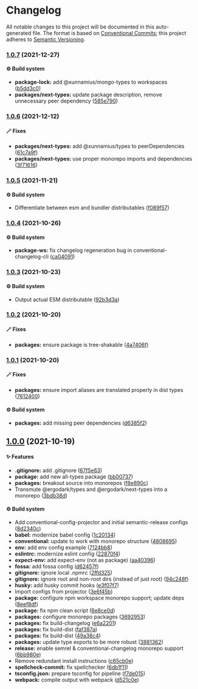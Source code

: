 # Changelog

All notable changes to this project will be documented in this auto-generated
file. The format is based on [Conventional Commits][43]; this project adheres to
[Semantic Versioning][44].

### [1.0.7][45] (2021-12-27)

#### ⚙️ Build system

- **package-lock:** add @xunnamius/mongo-types to workspaces ([b5dd3c0][46])
- **packages/next-types:** update package description, remove unnecessary peer
  dependency ([585e790][47])

### [1.0.6][1] (2021-12-12)

#### 🪄 Fixes

- **packages/next-types:** add @xunnamius/types to peerDependencies
  ([61c7a9f][2])
- **packages/next-types:** use proper monorepo imports and dependencies
  ([3f71616][3])

### [1.0.5][4] (2021-11-21)

#### ⚙️ Build system

- Differentiate between esm and bundler distributables ([f089f57][5])

### [1.0.4][6] (2021-10-26)

#### ⚙️ Build system

- **package-ws:** fix changelog regeneration bug in conventional-changelog-cli
  ([ca04091][7])

### [1.0.3][8] (2021-10-23)

#### ⚙️ Build system

- Output actual ESM distributable ([92b3d3a][9])

### [1.0.2][10] (2021-10-20)

#### 🪄 Fixes

- **packages:** ensure package is tree-shakable ([4a7406f][11])

### [1.0.1][12] (2021-10-20)

#### 🪄 Fixes

- **packages:** ensure import aliases are translated properly in dist types
  ([7612400][13])

#### ⚙️ Build system

- **packages:** add missing peer dependencies ([d6385f2][14])

## [1.0.0][15] (2021-10-19)

#### ✨ Features

- **.gitignore:** add .gitignore ([67f5e63][16])
- **package:** add new all-types package ([bb00737][17])
- **packages:** breakout source into monorepos ([f8e890c][18])
- Transmute @ergodark/types and @ergodark/next-types into a monorepo
  ([3bdb38d][19])

#### ⚙️ Build system

- Add conventional-config-projector and initial semantic-release configs
  ([8d2340c][20])
- **babel:** modernize babel config ([1c20134][21])
- **conventional:** update to work with monorepo structure ([4808695][22])
- **env:** add env config example ([7124bb8][23])
- **eslintrc:** modernize eslint config ([22870f4][24])
- **expect-env:** add expect-env (not as package) ([aa40396][25])
- **fossa:** add fossa config ([d62457f][26])
- **gitignore:** ignore local .npmrc ([2ffd325][27])
- **gitignore:** ignore root and non-root dirs (instead of just root)
  ([94c248f][28])
- **husky:** add husky commit hooks ([e3f07f7][29])
- Import configs from projector ([3e6f45b][30])
- **package:** configure npm workspace monorepo support; update deps
  ([8eef8df][31])
- **package:** fix npm clean script ([6e8ce0d][32])
- **packages:** configure monorepo packages ([3692953][33])
- **packages:** fix build-changelog ([e6a2201][34])
- **packages:** fix build-dist ([faf387a][35])
- **packages:** fix build-dist ([49a38c4][36])
- **packages:** update type exports to be more robust ([3881362][37])
- **release:** enable semrel & conventional-changelog monorepo support
  ([6bb980e][38])
- Remove redundant install instructions ([c65cb0e][39])
- **spellcheck-commit:** fix spellchecker ([6db1f11][40])
- **tsconfig.json:** prepare tsconfig for pipeline ([f7de015][41])
- **webpack:** compile output with webpack ([d521c0e][42])

[1]:
  https://github.com/Xunnamius/typescript-utils/compare/next-types@1.0.5...next-types@1.0.6
[2]:
  https://github.com/Xunnamius/typescript-utils/commit/61c7a9fc8b32c08d1baafbd5b218782fcd180a86
[3]:
  https://github.com/Xunnamius/typescript-utils/commit/3f716164312c2b1819f2509c15b1894951c33c30
[4]:
  https://github.com/Xunnamius/typescript-utils/compare/next-types@1.0.4...next-types@1.0.5
[5]:
  https://github.com/Xunnamius/typescript-utils/commit/f089f575da900541e71db5c39ad5615e5ecf3639
[6]:
  https://github.com/Xunnamius/typescript-utils/compare/next-types@1.0.3...next-types@1.0.4
[7]:
  https://github.com/Xunnamius/typescript-utils/commit/ca040911eef4fca128c377b479298a5414984035
[8]:
  https://github.com/Xunnamius/typescript-utils/compare/next-types@1.0.2...next-types@1.0.3
[9]:
  https://github.com/Xunnamius/typescript-utils/commit/92b3d3a3b2941443f169d47f4af5a52fea7f56e1
[10]:
  https://github.com/Xunnamius/typescript-utils/compare/next-types@1.0.1...next-types@1.0.2
[11]:
  https://github.com/Xunnamius/typescript-utils/commit/4a7406fb409130a8d600e74ef587d3faf9026b87
[12]:
  https://github.com/Xunnamius/typescript-utils/compare/next-types@1.0.0...next-types@1.0.1
[13]:
  https://github.com/Xunnamius/typescript-utils/commit/76124005a0af5a2af18d462353485c2a7a8d5bfd
[14]:
  https://github.com/Xunnamius/typescript-utils/commit/d6385f2f5314e985fcc406c0a2543128f249d885
[15]:
  https://github.com/Xunnamius/typescript-utils/compare/67f5e63863018babf847f4bbf21960b91eb1e7b8...next-types@1.0.0
[16]:
  https://github.com/Xunnamius/typescript-utils/commit/67f5e63863018babf847f4bbf21960b91eb1e7b8
[17]:
  https://github.com/Xunnamius/typescript-utils/commit/bb00737a6b11e041836bb85f30ceadd8196cc1b6
[18]:
  https://github.com/Xunnamius/typescript-utils/commit/f8e890cb7b60726f9fb416653cb81a43dfb98e54
[19]:
  https://github.com/Xunnamius/typescript-utils/commit/3bdb38d8bd7979b8b9dbb8f2639aa1349468d660
[20]:
  https://github.com/Xunnamius/typescript-utils/commit/8d2340c4bc9af4282fe7e78679ad296bedd15f65
[21]:
  https://github.com/Xunnamius/typescript-utils/commit/1c201343df5d01a95cae187b0c3b496c7678adf3
[22]:
  https://github.com/Xunnamius/typescript-utils/commit/48086952bb3570b03812e3eb8f607a3ca27d4229
[23]:
  https://github.com/Xunnamius/typescript-utils/commit/7124bb819c6f6aeac861ff88c054edd470f04c45
[24]:
  https://github.com/Xunnamius/typescript-utils/commit/22870f4c65ffd8eafeaacf201912951dc62abec0
[25]:
  https://github.com/Xunnamius/typescript-utils/commit/aa40396f4cda8ec6b983e2bf423fef95b0660cd5
[26]:
  https://github.com/Xunnamius/typescript-utils/commit/d62457f26654d6e275b3415675c535c4d014e13e
[27]:
  https://github.com/Xunnamius/typescript-utils/commit/2ffd325268043b775e67bb2e0a561c44d1e45e24
[28]:
  https://github.com/Xunnamius/typescript-utils/commit/94c248f245f753b98c44e5f72955735aa958b81c
[29]:
  https://github.com/Xunnamius/typescript-utils/commit/e3f07f73f7a39cc7d897a7507c793620afe6c006
[30]:
  https://github.com/Xunnamius/typescript-utils/commit/3e6f45b73b6af25af008c542bbb0bdc2a544d186
[31]:
  https://github.com/Xunnamius/typescript-utils/commit/8eef8df98bb7539d105b91b6d254b78f56ca6f86
[32]:
  https://github.com/Xunnamius/typescript-utils/commit/6e8ce0d0a945a5ff4c65c9400df387b51197af11
[33]:
  https://github.com/Xunnamius/typescript-utils/commit/3692953ca8156babf7b1e7584e042bc09820bce6
[34]:
  https://github.com/Xunnamius/typescript-utils/commit/e6a2201cea079bf34e9c2ef8d7fed216ea7911ca
[35]:
  https://github.com/Xunnamius/typescript-utils/commit/faf387a2da48fb51e02cd76017aa745198000efd
[36]:
  https://github.com/Xunnamius/typescript-utils/commit/49a38c4d83646afc588b29f6d2b8aeb12e679568
[37]:
  https://github.com/Xunnamius/typescript-utils/commit/38813620d45258fcbc9e774031bfe9ed0510eef8
[38]:
  https://github.com/Xunnamius/typescript-utils/commit/6bb980e31f1a73ff3261e67c4337c5ca9572cb85
[39]:
  https://github.com/Xunnamius/typescript-utils/commit/c65cb0e7604b52f7484ed3399a37dbac3a9b2e8f
[40]:
  https://github.com/Xunnamius/typescript-utils/commit/6db1f11391d869949f480d367d3312eddc3c5eb7
[41]:
  https://github.com/Xunnamius/typescript-utils/commit/f7de015b99cd4c0156f3187e53b9eb06a5985721
[42]:
  https://github.com/Xunnamius/typescript-utils/commit/d521c0ee45d86580f95528f987c8e92077b64e8f
[43]: https://conventionalcommits.org
[44]: https://semver.org
[45]:
  https://github.com/Xunnamius/typescript-utils/compare/next-types@1.0.6...next-types@1.0.7
[46]:
  https://github.com/Xunnamius/typescript-utils/commit/b5dd3c0ddfd356d2ecfbe8b94439088745e6d950
[47]:
  https://github.com/Xunnamius/typescript-utils/commit/585e790aea81d3f32d04b81f62c444ae3fb9a050

